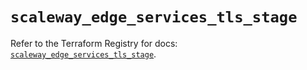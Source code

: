 # `scaleway_edge_services_tls_stage`

Refer to the Terraform Registry for docs: [`scaleway_edge_services_tls_stage`](https://registry.terraform.io/providers/scaleway/scaleway/2.59.0/docs/resources/edge_services_tls_stage).
